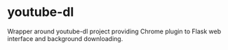 youtube-dl
==========

Wrapper around youtube-dl project providing Chrome plugin to Flask web interface and background downloading.